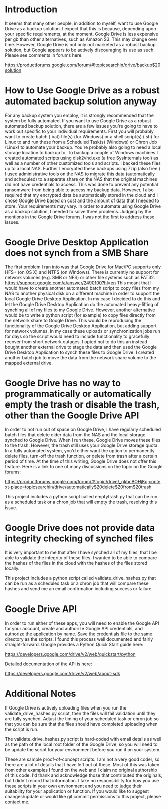 # Introduction

It seems that many other people, in addition to myself, want to use Google Drive as a backup solution.  I expect that this is because, depending upon your specific requirements, at the moment, Google Drive is less expensive per gb than other alternatives, such as Amazon S3.  This may change over time.  However, Google Drive is not only not marketed as a robust backup solution, but Google appears to be actively discouraging its use as such.  Please see comments in forums here:

https://productforums.google.com/forum/#!topicsearchin/drive/backup$20solution

# How to Use Google Drive as a robust automated backup solution anyway

For any backup system you employ, it is strongly recommended that the system be fully automated.  If you want to use Google Drive as a robust automated backup solution, there are a few issues you're going to have to work out specific to your individual requirements.  First you will probably want to create batch (.bat) file(s) (for Windows) or a shell script(s) (.sh) for Linux to and run these from a Scheduled Task(s) (Windows) or Chron Job (Linux) to automate your backup.  You're probably also going to need a local storage location to backup to.  To backup a couple of Windows machines I created automated scripts using disk2vhd.exe (a free SysInternals tool) as well as a number of other customized tools and scripts.  I backed these files up to a local NAS.  Further I encrypted these backups using 7zip (also free.)  I used administrative tools on the NAS to migrate this data (automatically and scheduled) to a separate share on the NAS that the original machines did not have credentials to access.  This was done to prevent any potential ransomware from being able to access my backup data.  However, I also required that my encrypted data be automatically stored in the cloud and I chose Google Drive based on cost and the amount of data that I needed to store.  Your requirements may vary.  In order to automate using Google Drive as a backup solution, I needed to solve three problems.  Judging by the mentions in the Google Drive forums, I was not the first to address these issues.

# Google Drive Desktop Application does not synch from a SMB Share

The first problem I ran into was that Google Drive for Mac/PC supports only HFS+ (on OS X) and NTFS (on Windows). There is currently no support for network volumes (e.g. SMB or NFS) or other file systems such as FAT32.  https://support.google.com/a/answer/2490100?hl=en  This meant that I would have to create another automated batch script to copy files from my NAS to another physical disk on a different machine in order to support the local Google Drive Desktop Application.  In my case I decided to do this and let the Google Drive Desktop Application do the automated heavy-lifting of synching all of my files to my Google Drive.  However, another alternative would be to write a python script (for example) to copy files directly from the network share to Google Drive.  This would be reproducing the functionality of the Google Drive Desktop Application, but adding support for network volumes.  In my case these uploads or synchronization jobs run for days so the script would need to include functionality to gracefully recover from short network outages.  I opted not to do this an instead bought another external drive to stage the data and then used the Google Drive Desktop Application to synch these files to Google Drive.  I created another batch job to move the data from the network share volume to the mapped external drive.

# Google Drive has no way to programmatically or automatically empty the trash or disable the trash, other than the Google Drive API

In order to not run out of space on Google Drive, I have regularly scheduled batch files that delete older data from the NAS and the local storage synched to Google Drive.  When I run these, Google Drive moves these files to the trash.  However, the trash still uses your Google Drive storage quota.  In a fully automated system, you'd either want the option to permanently delete files, turn-off the trash function, or delete from trash after a certain period of time.  At the time of this writing, Google Drive does not offer this feature.  Here is a link to one of many discussions on the topic on the Google forums:

https://productforums.google.com/forum/#!topic/drive/_pkbcBOHjKo;context-place=topicsearchin/drive/automatically$20delete$20from$20trash

This project includes a python script called emptytrash.py that can be run as a scheduled task or a chron job that will empty the trash, resolving this issue.

# Google Drive does not provide data integrity checking of synched files

It is very important to me that after I have synched all of my files, that I be able to validate the integrity of these files.  I wanted to be able to compare the hashes of the files in the cloud with the hashes of the files stored locally.

This project includes a python script called validate_drive_hashes.py that can be run as a scheduled task or a chron job that will compare these hashes and send me an email confirmation including success or failure.

# Google Drive API

In order to run either of these apps, you will need to enable the Google API for your account, create and authorize Google API credentials, and authorize the application by name.  Save the credentials file to the same directory as the scripts.  I found this process well documented and fairly straight-forward.  Google provides a Python Quick Start guide here:

https://developers.google.com/drive/v2/web/quickstart/python

Detailed documentation of the API is here:

https://developers.google.com/drive/v2/web/about-sdk

# Additional Notes

If Google Drive is actively uploading files when you run the validate_drive_hashes.py script, then the files will fail validation until they are fully synched.  Adjust the timing of your scheduled task or chron job so that you can be sure that the files should have completed uploading when the script is run.

The validate_drive_hashes.py script is hard-coded with email details as well as the path of the local root folder of the Google Drive, so you will need to be update the script for your environment before you run it on your system.

These are sample proof-of-concept scripts.  I am not a very good coder, so there are a lot of details that I have left out of these.  Most of this was taken from other examples I found on the web and I claim no original authorship of this code.  I'd thank and acknowledge those that contributed the originals, but I didn't record that information.  I take no responsibility for how you use these scripts in your own environment and you need to judge their suitability for your application or function.  If you would like to suggest changes/update or would like git commit permissions to this project, please contact me.
